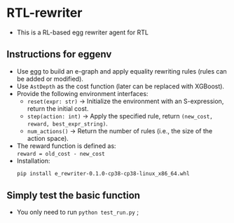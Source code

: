 # RTL-rewriter
- This is a RL-based egg rewriter agent for RTL
  
## Instructions for eggenv
- Use [egg](https://github.com/egraphs-good/egg) to build an e-graph and apply equality rewriting rules (rules can be added or modified).
- Use `AstDepth` as the cost function (later can be replaced with XGBoost).
- Provide the following environment interfaces:
  - `reset(expr: str)` → Initialize the environment with an S-expression, return the initial cost.
  - `step(action: int)` → Apply the specified rule, return `(new_cost, reward, best_expr_string)`.
  - `num_actions()` → Return the number of rules (i.e., the size of the action space).
- The reward function is defined as:  
  `reward = old_cost - new_cost`
- Installation:  
  ```bash
  pip install e_rewriter-0.1.0-cp38-cp38-linux_x86_64.whl
## Simply test the basic function
- You only need to run `python test_run.py` ;
